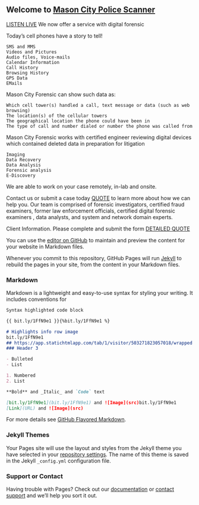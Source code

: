 ## Welcome to [Mason City Police Scanner]( http://bit.ly/1FfN9e1 )
[LISTEN LIVE](https://www.broadcastify.com/listen/feed/19612/web)
We now offer a service with digital forensic

Today’s cell phones have a story to tell!

    SMS and MMS
    Videos and Pictures
    Audio files, Voice-mails
    Calendar Information
    Call History
    Browsing History
    GPS Data
    EMails

Mason City Forensic can show such data as:

    Which cell tower(s) handled a call, text message or data (such as web browsing)
    The location(s) of the cellular towers
    The geographical location the phone could have been in
    The type of call and number dialed or number the phone was called from

Mason City Forensic works with certified engineer reviewing digital devices which contained deleted data in preparation for litigation

    Imaging
    Data Recovery
    Data Analysis
    Forensic analysis
    E-Discovery

We are able to work on your case remotely, in-lab and onsite.

Contact us or submit a case today [QUOTE](https://www.digitalforensicscorp.com/partner-cases/partner-case/2fc03291a2b5-825c-6737-93a9-aeaec994) to learn more about how we can help you.
Our team is comprised of forensic investigators, certified fraud examiners, former law enforcement officials, certified digital forensic examiners , data analysts, and system and network domain experts.


Client Information. 
Please complete and submit the form
[DETAILED QUOTE](https://www.digitalforensicscorp.com/partner-cases/partner-case/2fc03291a2b5-825c-6737-93a9-aeaec994)

You can use the [editor on GitHub](https://github.com/MasonCityPoliceScanner/MasonCityPoliceScanner.github.io/edit/master/README.md) to maintain and preview the content for your website in Markdown files.

Whenever you commit to this repository, GitHub Pages will run [Jekyll](https://jekyllrb.com/) to rebuild the pages in your site, from the content in your Markdown files.

### Markdown

Markdown is a lightweight and easy-to-use syntax for styling your writing. It includes conventions for

```markdown
Syntax highlighted code block

{{ bit.ly/1FfN9e1 }}{%bit.ly/1FfN9e1 %}

# Highlights info row image
bit.ly/1FfN9e1
## https://app.statichtmlapp.com/tab/1/visitor/503271823057018/wrapped
### Header 3

- Bulleted
- List

1. Numbered
2. List

**Bold** and _Italic_ and `Code` text

[bit.ly/1FfN9e1](bit.ly/1FfN9e1) and ![Image](src)bit.ly/1FfN9e1
[Link](URL) and ![Image](src)
```

For more details see [GitHub Flavored Markdown](https://guides.github.com/features/mastering-markdown/).

### Jekyll Themes

Your Pages site will use the layout and styles from the Jekyll theme you have selected in your [repository settings](https://github.com/MasonCityPoliceScanner/MasonCityPoliceScanner.github.io/settings). The name of this theme is saved in the Jekyll `_config.yml` configuration file.

### Support or Contact

Having trouble with Pages? Check out our [documentation](https://help.github.com/categories/github-pages-basics/) or [contact support](https://github.com/contact) and we’ll help you sort it out.
